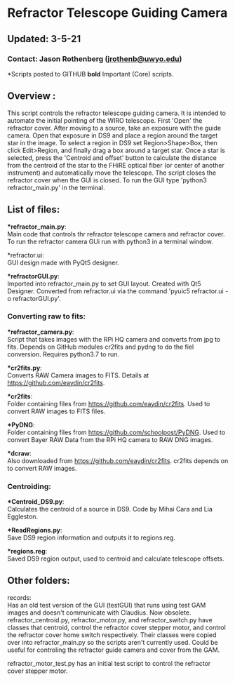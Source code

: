 # Refractor Telescope Guiding Camera
## Updated: 3-5-21
### Contact: Jason Rothenberg (jrothenb@uwyo.edu)

*Scripts posted to GITHUB
__bold__ Important (Core) scripts.

## Overview  :

This script controls the refractor telescope guiding camera. It is intended to automate the initial pointing of the WIRO telescope. First 'Open' the refractor cover. After moving to a source, take an exposure with the guide camera. Open that exposure in DS9 and place a region around the target star in the image. To select a region in DS9 set Region>Shape>Box, then click Edit>Region, and finally drag a box around a target star. Once a star is selected, press the 'Centroid and offset' button to calculate the distance from the centroid of the star to the FHiRE optical fiber (or center of another instrument) and automatically move the telescope. The script closes the refractor cover when the GUI is closed. To run the GUI type 'python3 refractor_main.py' in the terminal.  

## List of files:

__*refractor_main.py__:  
	Main code that controls thr refractor telescope camera and refractor cover. To run the refractor camera GUi run with python3 in a terminal window.  

*refractor.ui:  
	GUI design made with PyQt5 designer.  

__*refractorGUI.py__:  
	Imported into refractor_main.py to set GUI layout. Created with Qt5 Designer. Converted from refractor.ui via the command 'pyuic5 refractor.ui -o refractorGUI.py'.   

### Converting raw to fits:

__*refractor_camera.py__:  
	Script that takes images with the RPi HQ camera and converts from jpg to fits. Depends on GitHub modules cr2fits and pydng to do the fiel conversion. Requires python3.7 to run.  

__*cr2fits.py__:  
	Converts RAW Camera images to FITS. Details at https://github.com/eaydin/cr2fits.  

__*cr2fits__:  
	Folder containing files from https://github.com/eaydin/cr2fits. Used to convert RAW images to FITS files.  

__*PyDNG__:  
	Folder containing files from https://github.com/schoolpost/PyDNG. Used to convert Bayer RAW Data from the RPi HQ camera to RAW DNG images.  

__*dcraw__:  
	Also downloaded from https://github.com/eaydin/cr2fits. cr2fits depends on to convert RAW images.  

### Centroiding:

__*Centroid_DS9.py__:  
	Calculates the centroid of a source in DS9. Code by Mihai Cara and Lia Eggleston.  

__*ReadRegions.py__:  
	Save DS9 region information and outputs it to regions.reg.  

__*regions.reg__:  
	Saved DS9 region output, used to centroid and calculate telescope offsets.  

## Other folders:

records:  
	Has an old test version of the GUI (testGUI) that runs using test GAM images and doesn't communicate with Claudius. Now obsolete. refractor_centroid.py, refractor_motor.py, and refractor_switch.py have classes that centroid, control the refractor cover stepper motor, and control the refractor cover home switch respectively. Their classes were copied over into refractor_main.py so the scripts aren't currently used. Could be useful for controling the refractor guide camera and cover from the GAM.  

refractor_motor_test.py has an initial test script to control the refractor cover stepper motor.  


